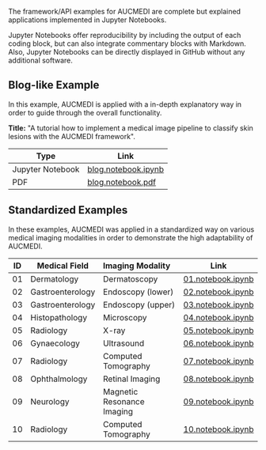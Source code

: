 The framework/API examples for AUCMEDI are complete but explained applications implemented in Jupyter Notebooks.   

Jupyter Notebooks offer reproducibility by including the output of each coding block, but can also integrate commentary blocks with Markdown. Also, Jupyter Notebooks can be directly displayed in GitHub without any additional software.

## Blog-like Example

In this example, AUCMEDI is applied with a in-depth explanatory way in order to guide through the overall functionality.

**Title:** "A tutorial how to implement a medical image pipeline to classify skin lesions with the AUCMEDI framework".

| Type | Link  |
|-----|-----|
| Jupyter Notebook | [blog.notebook.ipynb](https://github.com/frankkramer-lab/aucmedi/blob/master/examples/blog/SkinLesionNotebook.ipynb) |
| PDF | [blog.notebook.pdf](https://github.com/frankkramer-lab/aucmedi/blob/master/examples/blog/Editing_How_to_implement_a_medical_image_classification_pipeline_with_just_a_few_lines_of_code___Medium.pdf) |

## Standardized Examples

In these examples, AUCMEDI was applied in a standardized way on various medical imaging modalities in order to demonstrate the high adaptability of AUCMEDI.

| ID | Medical Field | Imaging Modality | Link  |
|:--:|---------------|:-----------------|:-----:|
| 01 | Dermatology | Dermatoscopy | [01.notebook.ipynb](https://github.com/frankkramer-lab/aucmedi/blob/master/examples/framework/01_dermatoscopy_notebook.ipynb) |
| 02 | Gastroenterology | Endoscopy (lower) | [02.notebook.ipynb](https://github.com/frankkramer-lab/aucmedi/blob/master/examples/framework/02_gi-endoscopy-lower_notebook.ipynb) |
| 03 | Gastroenterology | Endoscopy (upper) | [03.notebook.ipynb](https://github.com/frankkramer-lab/aucmedi/blob/master/examples/framework/03_gi-endoscopy-upper_notebook.ipynb) |
| 04 | Histopathology | Microscopy | [04.notebook.ipynb](https://github.com/frankkramer-lab/aucmedi/blob/master/examples/framework/04_histopathology_notebook.ipynb) |
| 05 | Radiology | X-ray | [05.notebook.ipynb](https://github.com/frankkramer-lab/aucmedi/blob/master/examples/framework/05_xray_notebook.ipynb) |
| 06 | Gynaecology | Ultrasound | [06.notebook.ipynb](https://github.com/frankkramer-lab/aucmedi/blob/master/examples/framework/06_ultrasound_notebook.ipynb) |
| 07 | Radiology | Computed Tomography | [07.notebook.ipynb](https://github.com/frankkramer-lab/aucmedi/blob/master/examples/framework/07_ct-covid_notebook.ipynb) |
| 08 | Ophthalmology | Retinal Imaging | [08.notebook.ipynb](https://github.com/frankkramer-lab/aucmedi/blob/master/examples/framework/08_riadd_notebook.ipynb) |
| 09 | Neurology | Magnetic Resonance Imaging | [09.notebook.ipynb](https://github.com/frankkramer-lab/aucmedi/blob/master/examples/framework/09_mri_notebook.ipynb) |
| 10 | Radiology | Computed Tomography | [10.notebook.ipynb](https://github.com/frankkramer-lab/aucmedi/blob/master/examples/framework/10_ct_notebook.ipynb) |
